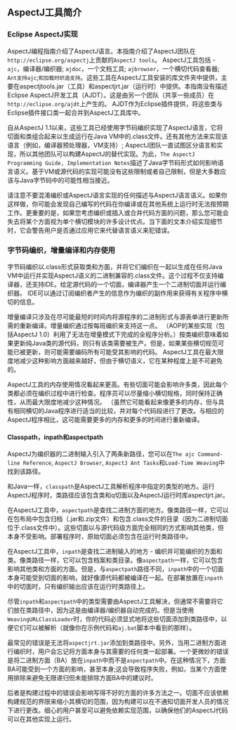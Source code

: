 ## AspectJ工具简介 ##

### Eclipse AspectJ实现 ###

AspectJ编程指南介绍了AspectJ语言。本指南介绍了AspectJ团队在`http://eclipse.org/aspectj`上贡献的`AspectJ tools`。 AspectJ工具包括 - `ajc`，编译器/编织器; `ajdoc`，一个文档工具; `ajbrowser`，一个横切代码查看器; `Ant支持ajc`;`和加载时织造支持`。这些工具在AspectJ工具安装的库文件夹中提供，主要在aspectjtools.jar（工具）和aspectjrt.jar（运行时）中提供。本指南没有描述Eclipse AspectJ开发工具（AJDT）。这是由另一个团队（共享一些成员）在`http://eclipse.org/ajdt`上产生的。 AJDT作为Eclipse插件提供，将这些类与Eclipse插件接口类一起合并到AspectJ工具库中。

自从AspectJ 1.1以来，这些工具已经使用字节码编织实现了AspectJ语言，它将切面和类组合起来以生成运行在Java VM中的.class文件。还有其他方法来实现该语言（例如，编译器预处理器，VM支持）; AspectJ团队一直试图区分语言和实现，所以其他团队可以构建AspectJ的替代实现。为此，`The AspectJ Programming Guide, Implementation Notes`描述了Java字节码形式如何影响语言语义。基于VM或源代码的实现可能没有这些限制或者自己限制，但是大多数应该与Java字节码中的可能性相当接近。

请注意不要混淆编织或AspectJ语言实现的任何描述与AspectJ语言语义。如果你这样做，你可能会发现自己编写的代码在你编译或在其他系统上运行时无法按预期工作。更重要的是，如果您考虑编织或插入或合并代码方面的问题，那么您可能会失去将某个方面视为单个横切模块的许多设计优点。当下面的文本介绍实现细节时，它会警告用户是否通过应用它来代替语言语义来犯错误。


### 字节码编织，增量编译和内存使用 ###

字节码编织以.class形式获取类和方面，并将它们编织在一起以生成在任何Java VM中运行并实现AspectJ语义的二进制兼容的.class文件。这个过程不仅支持编译器，还支持IDE。给定源代码的一个切面，编译器产生一个二进制切面并运行编织器。 IDE可以通过订阅编织者产生的信息作为编织的副作用来获得有关程序中横切的信息。

增量编译只涉及在尽可能最短的时间内将源程序的二进制形式与源表单进行更新所需的重新编译。增量编织通过按每班编织来支持这一点。 （AOP的某些实现（包括AspectJ 1.0）利用了无法在增量模式下完成的全程序分析。）按类编织意味着如果更新纯Java类的源代码，则只有该类需要被生产。但是，如果某些横切规范可能已被更新，则可能需要编码所有可能受其影响的代码。 AspectJ工具在最大限度地减少这种影响方面越来越好，但由于横切语义，它在某种程度上是不可避免的。

AspectJ工具的内存使用情况看起来更高。有些切面可能会影响许多类，因此每个类都必须在编织过程中进行检查。程序员可以尽量缩小横切规格，同时保持正确性，从而最大限度地减少这种情况。 （虽然它可能看起来像更多的内存，但与具有相同横切的Java程序进行适当的比较，并对每个代码段进行了更改。与相应的AspectJ程序相比，这可能需要更多的内存和更多的时间进行重新编译。

#### Classpath，inpath和aspectpath ####


AspectJ为编织器的二进制输入引入了两条新路径，您可以在`The ajc Command-line Reference`, `AspectJ Browser`, `AspectJ Ant Tasks`和`Load-Time Weaving`中找到该路径。

和Java一样，`classpath`是AspectJ工具解析程序中指定的类型的地方。运行AspectJ程序时，类路径应该包含类和q切面以及AspectJ运行时库aspectjrt.jar。

在AspectJ工具中，`aspectpath`是查找二进制方面的地方。像类路径一样，它可以在包布局中包含归档（.jar和.zip文件）和包含.class文件的目录（因为二进制切面位于.class文件中）。这些切面以与源代码级方面完全相同的方式影响其他类，但本身不受影响。部署程序时，原始切面必须包含在运行时类路径中。

在AspectJ工具中，`inpath`是查找二进制输入的地方 - 编织并可能编织的方面和类。像类路径一样，它可以包含档案和类目录。像`aspectpath`一样，它可以包含影响其他类和方面的方面。但是，与`aspectpath`路径不同，`inpath`中的一个切面本身可能受到切面的影响，就好像源代码都被编译在一起。在部署放置在`inpath`中的切面时，只有编织输出应该在运行时类路径上。

尽管`inpath`和`aspectpath`中的类型需要由AspectJ工具解决，但通常不需要将它们放在类路径中，因为这是由编译器/编织器自动完成的。但是当使用`WeavingURLClassLoader`时，你的代码必须显式地将这些切面添加到类路径中，以便它们可以被解析（就像你在示例代码和`aj.bat`脚本中看到的那样）。

最常见的错误是无法将`aspectjrt.jar`添加到类路径中。另外，当用二进制方面进行编织时，用户会忘记将方面本身与其需要的任何类一起部署。一个更微妙的错误是将二进制方面（BA）放在`inpath`中而不是`aspectpath`中。在这种情况下，方面BA可能受到一个方面的影响，甚至本身;这会导致程序失败，例如，当某个方面使用排除来避免无限递归但未能排除方面BA中的建议时。

后者是构建过程中的错误会影响写得不好的方面的许多方法之一。切面不应该依赖构建规范的界限来缩小其横切的范围，因为构建可以在不通知切面开发人员的情况下进行更改。细心的用户甚至可以避免依赖实现范围，以确保他们的AspectJ代码可以在其他实现上运行。